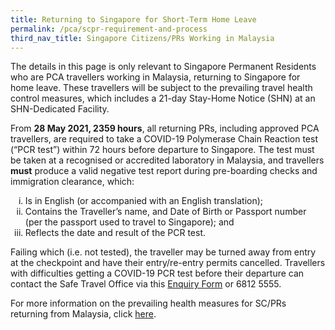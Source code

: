 ```yaml
---
title: Returning to Singapore for Short-Term Home Leave
permalink: /pca/scpr-requirement-and-process
third_nav_title: Singapore Citizens/PRs Working in Malaysia
---
```

The details in this page is only relevant to Singapore Permanent Residents who are PCA travellers working in Malaysia, returning to Singapore for home leave. These travellers will be subject to the prevailing travel health control measures, which includes a 21-day Stay-Home Notice (SHN) at an SHN-Dedicated Facility.

From <b>28 May 2021, 2359 hours</b>, all returning PRs, including approved PCA travellers, are required to take a COVID-19 Polymerase Chain Reaction test (“PCR test”) within 72 hours before departure to Singapore. The test must be taken at a recognised or accredited laboratory in Malaysia, and travellers <b>must</b> produce a valid negative test report during pre-boarding checks and immigration clearance, which:
<ol style="list-style-type: lower-roman;">
<li>Is in English (or accompanied with an English translation);</li>
<li>Contains the Traveller’s name, and Date of Birth or Passport number (per the passport used to travel to Singapore); and</li>
	<li>Reflects the date and result of the PCR test.</li>
</ol>

Failing which (i.e. not tested), the traveller may be turned away from entry at the checkpoint and have their entry/re-entry permits cancelled. Travellers with difficulties getting a COVID-19 PCR test before their departure can contact the Safe Travel Office via this <a href="https://go.gov.sg/sto-enquiry">Enquiry Form</a> or 6812 5555.


For more information on the prevailing health measures for SC/PRs returning from Malaysia, click [here](/sc-pr/requirements-and-process).

